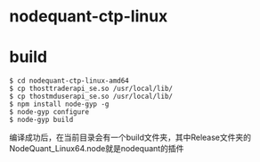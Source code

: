 # nodequant-ctp-linux

# build
```
$ cd nodequant-ctp-linux-amd64
$ cp thosttraderapi_se.so /usr/local/lib/
$ cp thostmduserapi_se.so /usr/local/lib/
$ npm install node-gyp -g
$ node-gyp configure
$ node-gyp build
```
编译成功后，在当前目录会有一个build文件夹，其中Release文件夹的NodeQuant_Linux64.node就是nodequant的插件